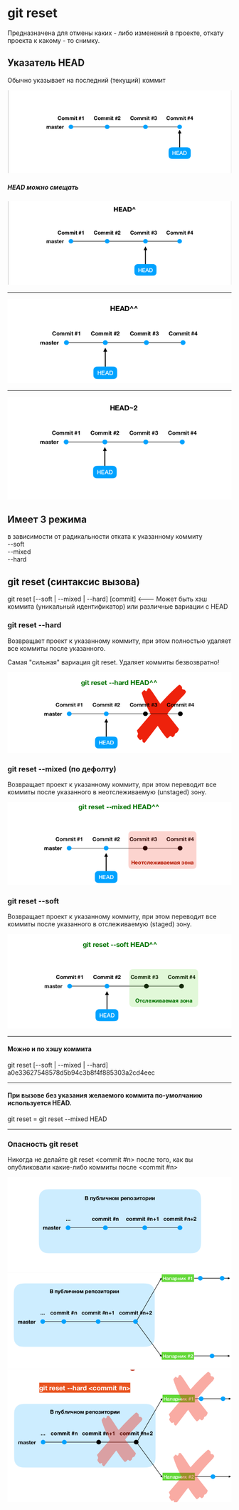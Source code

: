 # git reset

Предназначена для отмены каких - либо
изменений в проекте, откату проекта к какому -
то снимку.

## Указатель HEAD

Обычно указывает на последний (текущий) коммит

![img.png](img.png)

##### HEAD можно смещать

![img_1.png](img_1.png)

---
![img_2.png](img_2.png)

---

![img_3.png](img_3.png)

## Имеет 3 режима
в зависимости от радикальности отката к указанному коммиту\
--soft\
--mixed\
--hard

## git reset (синтаксис вызова)

git reset [--soft | --mixed | --hard] [commit] <--- Может быть хэш коммита (уникальный идентификатор) или различные вариации с HEAD

### git reset --hard

Возвращает проект к указанному коммиту, при этом полностью удаляет все коммиты после указанного.

Самая "сильная" вариация git reset. Удаляет коммиты безвозвратно!

![img_4.png](img_4.png)

### git reset --mixed (по дефолту)

Возвращает проект к указанному коммиту, при этом переводит все коммиты после указанного в неотслеживаемую (unstaged) зону.

![img_5.png](img_5.png)

### git reset --soft
Возвращает проект к указанному коммиту, при этом переводит
все коммиты после указанного в отслеживаемую (staged) зону.

![img_6.png](img_6.png)

---
#### Можно и по хэшу коммита

git reset [--soft | --mixed | --hard] a0e33627548578d5b94c3b8f4f885303a2cd4eec

---

#### При вызове без указания желаемого коммита по-умолчанию используется HEAD.

git reset = git reset --mixed HEAD

---

### Опасность git reset

Никогда не делайте git reset <commit #n> после того, как вы опубликовали какие-либо коммиты после <commit #n>

![img_7.png](img_7.png)
![img_8.png](img_8.png)
![img_9.png](img_9.png)
